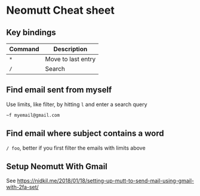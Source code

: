 # Neomutt Cheat sheet

## Key bindings

| Command | Description |
| ------ | ------ |
| `*`   | Move to last entry   |
| `/`   | Search  |


## Find email sent from myself

Use limits, like filter, by hitting `l` and enter a search query

`~f myemail@gmail.com`

## Find email where subject contains a word

`/ foo`, better if you first filter the emails with limits above

## Setup Neomutt With Gmail

See https://nidkil.me/2018/01/18/setting-up-mutt-to-send-mail-using-gmail-with-2fa-set/




